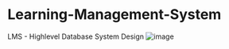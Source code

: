 # Learning-Management-System

LMS - Highlevel Database System Design
![image](https://user-images.githubusercontent.com/24412752/157873643-0e634cbd-9631-430e-ad73-124df4268ae4.png)

